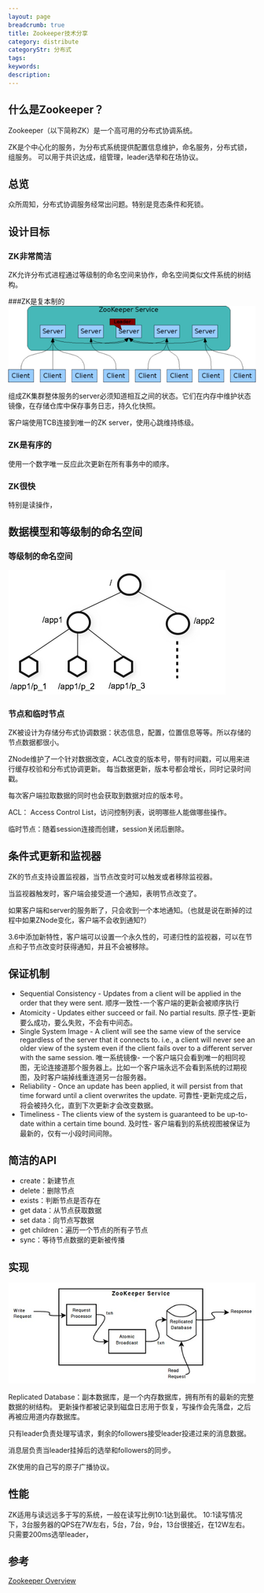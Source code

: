```yaml
---
layout: page
breadcrumb: true
title: Zookeeper技术分享
category: distribute
categoryStr: 分布式
tags:
keywords:
description:
---
```


## 什么是Zookeeper？
Zookeeper（以下简称ZK）是一个高可用的分布式协调系统。

ZK是个中心化的服务，为分布式系统提供配置信息维护，命名服务，分布式锁，组服务。
可以用于共识达成，组管理，leader选举和在场协议。


## 总览
众所周知，分布式协调服务经常出问题。特别是竞态条件和死锁。

## 设计目标
### ZK非常简洁
ZK允许分布式进程通过等级制的命名空间来协作，命名空间类似文件系统的树结构。

###ZK是复本制的
![ZK-Service](/img/java/distribute/2023-02-21-Zookeeper-Tech-Share-1.png)

组成ZK集群整体服务的server必须知道相互之间的状态。它们在内存中维护状态镜像，在存储仓库中保存事务日志，持久化快照。

客户端使用TCB连接到唯一的ZK server，使用心跳维持练级。
### ZK是有序的
使用一个数字唯一反应此次更新在所有事务中的顺序。
### ZK很快
特别是读操作，

## 数据模型和等级制的命名空间
### 等级制的命名空间
![ZK-Hierarchical-Namespace](/img/java/distribute/2023-02-21-Zookeeper-Tech-Share-2.png)
### 节点和临时节点
ZK被设计为存储分布式协调数据：状态信息，配置，位置信息等等。所以存储的节点数据都很小。


ZNode维护了一个针对数据改变，ACL改变的版本号，带有时间戳，可以用来进行缓存校验和分布式协调更新。
每当数据更新，版本号都会增长，同时记录时间戳。

每次客户端拉取数据的同时也会获取到数据对应的版本号。

ACL： Access Control List，访问控制列表，说明哪些人能做哪些操作。

临时节点：随着session连接而创建，session关闭后删除。

## 条件式更新和监视器
ZK的节点支持设置监视器，当节点改变时可以触发或者移除监视器。

当监视器触发时，客户端会接受道一个通知，表明节点改变了。

如果客户端和server的服务断了，只会收到一个本地通知。（也就是说在断掉的过程中如果ZNode变化，客户端不会收到通知?）

3.6中添加新特性，客户端可以设置一个永久性的，可递归性的监视器，可以在节点和子节点改变时获得通知，并且不会被移除。

## 保证机制
* Sequential Consistency - Updates from a client will be applied in the order that they were sent.
  顺序一致性-一个客户端的更新会被顺序执行
* Atomicity - Updates either succeed or fail. No partial results.
  原子性-更新要么成功，要么失败，不会有中间态。
* Single System Image - A client will see the same view of the service regardless of the server that it connects to.
  i.e., a client will never see an older view of the system even if the client fails over to a different server with the same session.
  唯一系统镜像- 一个客户端只会看到唯一的相同视图，无论连接道那个服务器上。比如一个客户端永远不会看到系统的过期视图，及时客户端掉线重连道另一台服务器。
* Reliability - Once an update has been applied, it will persist from that time forward until a client overwrites the update.
  可靠性-更新完成之后，将会被持久化，直到下次更新才会改变数据。
* Timeliness - The clients view of the system is guaranteed to be up-to-date within a certain time bound.
  及时性- 客户端看到的系统视图被保证为最新的，仅有一小段时间间隙。

## 简洁的API
* create：新建节点
* delete：删除节点
* exists：判断节点是否存在
* get data：从节点获取数据
* set data：向节点写数据
* get children：遍历一个节点的所有子节点
* sync：等待节点数据的更新被传播


## 实现

![ZK-Service](/img/java/distribute/2023-02-21-Zookeeper-Tech-Share-3.png)

Replicated Database：副本数据库，是一个内存数据库，拥有所有的最新的完整数据的树结构。
更新操作都被记录到磁盘日志用于恢复，写操作会先落盘，之后再被应用道内存数据库。

只有leader负责处理写请求，剩余的followers接受leader投递过来的消息数据。

消息层负责当leader挂掉后的选举和followers的同步。

ZK使用的自己写的原子广播协议。

## 性能
ZK适用与读远远多于写的系统，一般在读写比例10:1达到最优。
10:1读写情况下，3台服务器的QPS在7W左右，5台，7台，9台，13台很接近，在12W左右。
只需要200ms选举leader，


## 参考
[Zookeeper Overview](https://zookeeper.apache.org/doc/r3.8.1/zookeeperOver.html)  

























